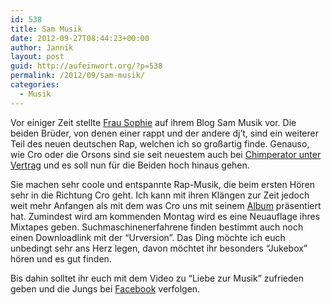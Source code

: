 ```yaml
---
id: 538
title: Sam Musik
date: 2012-09-27T08:44:23+00:00
author: Jannik
layout: post
guid: http://aufeinwort.org/?p=538
permalink: /2012/09/sam-musik/
categories:
  - Musik
---
```

Vor einiger Zeit stellte [Frau Sophie](https://twitter.com/_spohie_) auf ihrem Blog Sam Musik vor. Die beiden Brüder, von denen einer rappt und der andere dj&#8217;t, sind ein weiterer Teil des neuen deutschen Rap, welchen ich so großartig finde. Genauso, wie Cro oder die Orsons sind sie seit neuestem auch bei [Chimperator unter Vertrag](http://oberbilkoverthetop.wordpress.com/2012/09/26/sam-musik-bei-chimperator/) und es soll nun für die Beiden hoch hinaus gehen.

Sie machen sehr coole und entspannte Rap-Musik, die beim ersten Hören sehr in die Richtung Cro geht. Ich kann mit ihren Klängen zur Zeit jedoch weit mehr Anfangen als mit dem was Cro uns mit seinem [Album](http://aufeinwort.org/2012/07/uber-raop-von-cro/) präsentiert hat. Zumindest wird am kommenden Montag wird es eine Neuauflage ihres Mixtapes geben. Suchmaschinenerfahrene finden bestimmt auch noch einen Downloadlink mit der &#8220;Urversion&#8221;. Das Ding möchte ich euch unbedingt sehr ans Herz legen, davon möchtet ihr besonders &#8220;Jukebox&#8221; hören und es gut finden.

Bis dahin solltet ihr euch mit dem Video zu &#8220;Liebe zur Musik&#8221; zufrieden geben und die Jungs bei [Facebook](https://www.facebook.com/SamsWelt) verfolgen.